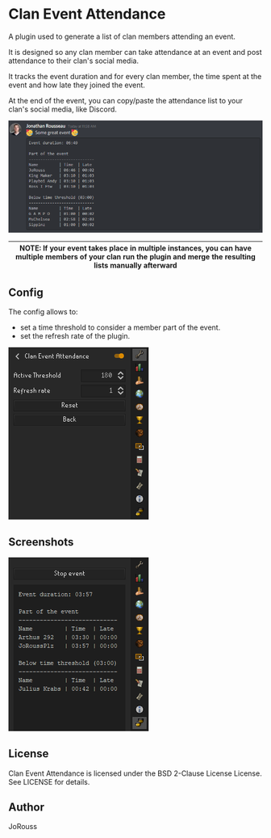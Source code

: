 Clan Event Attendance
=====================

A plugin used to generate a list of clan members attending an event.

It is designed so any clan member can take attendance at an event and post attendance to their clan's social media.

It tracks the event duration and for every clan member, the time spent at the event and how late they joined the event.

At the end of the event, you can copy/paste the attendance list to your clan's social media, like Discord.

![Discord report](/assets/ClanEventAttendance6.png "Discord report")

| NOTE: If your event takes place in multiple instances, you can have multiple members of your clan run the plugin and merge the resulting lists manually afterward |
| --- |

Config
------

The config allows to:
- set a time threshold to consider a member part of the event.
- set the refresh rate of the plugin.

![Config Page](/assets/ClanEventAttendance5.png "Config Page")

Screenshots
-----------

![Fake event](/assets/ClanEventAttendance4.png "Fake event")

License
-------
Clan Event Attendance is licensed under the BSD 2-Clause License License. See LICENSE for details.

Author
------
JoRouss